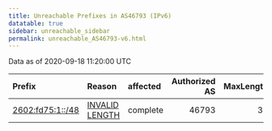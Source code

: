 ```yaml
---
title: Unreachable Prefixes in AS46793 (IPv6)
datatable: true
sidebar: unreachable_sidebar
permalink: unreachable_AS46793-v6.html
---
```


Data as of 2020-09-18 11:20:00 UTC


<div class="datatable-begin"></div>

| Prefix                                                     | Reason                                                                                                     | affected   |   Authorized AS |   MaxLength | Anchor                           |   unreachable /48s |
|:-----------------------------------------------------------|:-----------------------------------------------------------------------------------------------------------|:-----------|----------------:|------------:|:---------------------------------|-------------------:|
| [2602:fd75:1::/48](https://stat.ripe.net/2602:fd75:1::/48) | [INVALID LENGTH](https://rpki-validator.ripe.net/announcement-preview?asn=AS46793&prefix=2602:fd75:1::/48) | complete   |           46793 |          36 | [ARIN](unreachable_ARIN-v6.html) |                  1 |

<div class="datatable-end"></div>